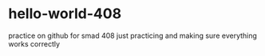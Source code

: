 # hello-world-408
practice on github for smad 408 
just practicing and making sure everything works correctly
